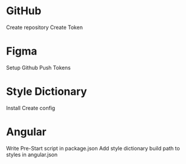# GitHub

Create repository
Create Token

# Figma

Setup Github
Push Tokens

# Style Dictionary

Install
Create config

# Angular

Write Pre-Start script in package.json
Add style dictionary build path to styles in angular.json

